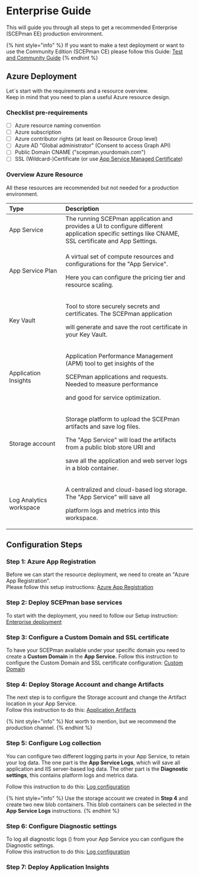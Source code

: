 # Enterprise Guide

This will guide you through all steps to get a recommended Enterprise \(SCEPman EE\) production environment.

{% hint style="info" %}
If you want to make a test deployment or want to use the Community Edition \(SCEPman CE\) please follow this Guide: [Test and Community Guide](community-guide.md)
{% endhint %}

## Azure Deployment

Let´s start with the requirements and a resource overview.  
Keep in mind that you need to plan a useful Azure resource design.

### Checklist pre-requirements

* [ ] Azure resource naming convention
* [ ] Azure subscription
* [ ] Azure contributor rights \(at least on Resource Group level\)
* [ ] Azure AD "Global administrator" \(Consent to access Graph API\)
* [ ] Public Domain CNAME \("scepman.yourdomain.com"\)
* [ ] SSL \(Wildcard-\)Certificate \(or use [App Service Managed Certificate](https://docs.microsoft.com/en-us/azure/app-service/configure-ssl-certificate#create-a-free-certificate-preview)\)

### Overview Azure Resource

All these resources are recommended but not needed for a production environment.

<table>
  <thead>
    <tr>
      <th style="text-align:left">Type</th>
      <th style="text-align:left">Description</th>
    </tr>
  </thead>
  <tbody>
    <tr>
      <td style="text-align:left">App Service</td>
      <td style="text-align:left">The running SCEPman application and provides a UI to configure different
        <br
        />application specific settings like CNAME, SSL certificate and App Settings.</td>
    </tr>
    <tr>
      <td style="text-align:left">App Service Plan</td>
      <td style="text-align:left">
        <p>A virtual set of compute resources and configurations for the &quot;App
          Service&quot;.</p>
        <p>Here you can configure the pricing tier and resource scaling.</p>
      </td>
    </tr>
    <tr>
      <td style="text-align:left">Key Vault</td>
      <td style="text-align:left">
        <p>Tool to store securely secrets and certificates. The SCEPman application</p>
        <p>will generate and save the root certificate in your Key Vault.</p>
      </td>
    </tr>
    <tr>
      <td style="text-align:left">Application Insights</td>
      <td style="text-align:left">
        <p>Application Performance Management (APM) tool to get insights of the</p>
        <p>SCEPman applications and requests. Needed to measure performance</p>
        <p>and good for service optimization.</p>
      </td>
    </tr>
    <tr>
      <td style="text-align:left">Storage account</td>
      <td style="text-align:left">
        <p>Storage platform to upload the SCEPman artifacts and save log files.</p>
        <p>The &quot;App Service&quot; will load the artifacts from a public blob
          store URI and</p>
        <p>save all the application and web server logs in a blob container.</p>
      </td>
    </tr>
    <tr>
      <td style="text-align:left">Log Analytics workspace</td>
      <td style="text-align:left">
        <p>A centralized and cloud-based log storage. The &quot;App Service&quot;
          will save all</p>
        <p>platform logs and metrics into this workspace.</p>
      </td>
    </tr>
  </tbody>
</table>

## Configuration Steps

### Step 1: Azure App Registration

Before we can start the resource deployment, we need to create an "Azure App Registration".  
Please follow this setup instructions: [Azure App Registration](../documentation/setup/01_azure_app_registration.md)

### Step 2: Deploy SCEPman base services

To start with the deployment, you need to follow our Setup instruction: [Enterprise deployment](../documentation/setup/deployment-options/enterprise-deployment.md)

### Step 3: Configure a Custom Domain and SSL certificate

To have your SCEPman available under your specific domain you need to create a **Custom Domain** in the **App Service.** Follow this instruction to configure the Custom Domain and SSL certificate configuration: [Custom Domain](../documentation/setup/03_customdomain.md)

### Step 4: Deploy Storage Account and change Artifacts

The next step is to configure the Storage account and change the Artifact location in your App Service.  
Follow this instruction to do this: [Application Artifacts](../documentation/setup/optional/application-artifacts.md)

{% hint style="info" %}
Not worth to mention, but we recommend the production channel.
{% endhint %}

### Step 5: Configure Log collection

You can configure two different logging parts in your App Service, to retain your log data. The one part is the **App Service Logs**, which will save all application and IIS server-based log data. The other part is the **Diagnostic settings**, this contains platform logs and metrics data.

Follow this instruction to do this: [Log configuration](../documentation/setup/optional/app-service-logging.md)

{% hint style="info" %}
Use the storage account we created in **Step 4** and create two new blob containers. This blob containers can be selected in the **App Service Logs** instructions.
{% endhint %}

### Step 6: Configure Diagnostic settings

To log all diagnostic logs \(\) from your App Service you can configure the Diagnostic settings.  
Follow this instruction to do this: [Log configuration](../documentation/setup/optional/app-service-logging.md#diagnostic-settings)

### Step 7: Deploy Application Insights







### 

